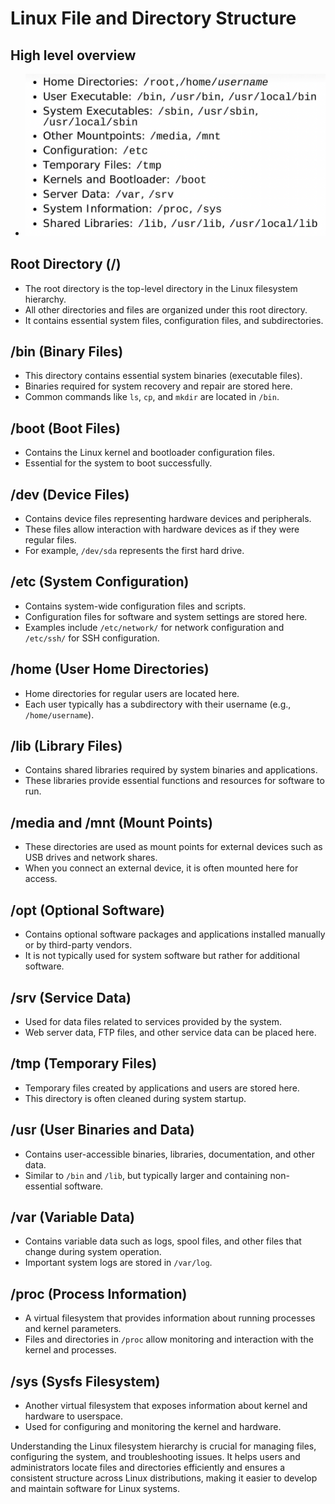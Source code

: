 # Linux File and Directory Structure

## High level overview
- ![File System](https://github.com/Smit-Parmar/Devops-Cloud/blob/main/Images/file-system.png)
## Root Directory (/)

- The root directory is the top-level directory in the Linux filesystem hierarchy.
- All other directories and files are organized under this root directory.
- It contains essential system files, configuration files, and subdirectories.

## /bin (Binary Files)

- This directory contains essential system binaries (executable files).
- Binaries required for system recovery and repair are stored here.
- Common commands like `ls`, `cp`, and `mkdir` are located in `/bin`.

## /boot (Boot Files)

- Contains the Linux kernel and bootloader configuration files.
- Essential for the system to boot successfully.

## /dev (Device Files)

- Contains device files representing hardware devices and peripherals.
- These files allow interaction with hardware devices as if they were regular files.
- For example, `/dev/sda` represents the first hard drive.

## /etc (System Configuration)

- Contains system-wide configuration files and scripts.
- Configuration files for software and system settings are stored here.
- Examples include `/etc/network/` for network configuration and `/etc/ssh/` for SSH configuration.

## /home (User Home Directories)

- Home directories for regular users are located here.
- Each user typically has a subdirectory with their username (e.g., `/home/username`).

## /lib (Library Files)

- Contains shared libraries required by system binaries and applications.
- These libraries provide essential functions and resources for software to run.

## /media and /mnt (Mount Points)

- These directories are used as mount points for external devices such as USB drives and network shares.
- When you connect an external device, it is often mounted here for access.

## /opt (Optional Software)

- Contains optional software packages and applications installed manually or by third-party vendors.
- It is not typically used for system software but rather for additional software.

## /srv (Service Data)

- Used for data files related to services provided by the system.
- Web server data, FTP files, and other service data can be placed here.

## /tmp (Temporary Files)

- Temporary files created by applications and users are stored here.
- This directory is often cleaned during system startup.

## /usr (User Binaries and Data)

- Contains user-accessible binaries, libraries, documentation, and other data.
- Similar to `/bin` and `/lib`, but typically larger and containing non-essential software.

## /var (Variable Data)

- Contains variable data such as logs, spool files, and other files that change during system operation.
- Important system logs are stored in `/var/log`.

## /proc (Process Information)

- A virtual filesystem that provides information about running processes and kernel parameters.
- Files and directories in `/proc` allow monitoring and interaction with the kernel and processes.

## /sys (Sysfs Filesystem)

- Another virtual filesystem that exposes information about kernel and hardware to userspace.
- Used for configuring and monitoring the kernel and hardware.

Understanding the Linux filesystem hierarchy is crucial for managing files, configuring the system, and troubleshooting issues. It helps users and administrators locate files and directories efficiently and ensures a consistent structure across Linux distributions, making it easier to develop and maintain software for Linux systems.
